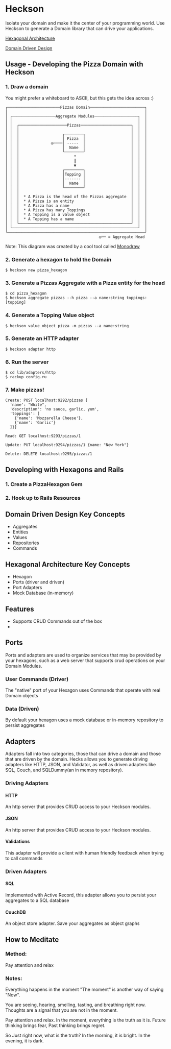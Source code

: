 # Heckson
Isolate your domain and make it the center of your programming world.  Use Heckson to generate a Domain library that can drive your applications.  

[Hexagonal Architecture](http://alistair.cockburn.us/Hexagonal+architecture)

[Domain Driven Design](http://domainlanguage.com/ddd/reference/)

## Usage - Developing the Pizza Domain with Heckson

### 1. Draw a domain
You might prefer a whiteboard to ASCII, but this gets the idea across :)
```
┌───────────────────────Pizzas Domain────────────────────────┐
│                                                            │
│ ┌───────────────────Aggregate Modules───────────────────┐  │
│ │                                                       │  │
│ │  ┌─────────────────────Pizzas──────────────────────┐  │  │
│ │  │                                                 │  │  │
│ │  │                   ┌────────┐                    │  │  │
│ │  │                   │ Pizza  │                    │  │  │
│ │  │              ◎────│ -----  │                    │  │  │
│ │  │                   │  Name  │                    │  │  │
│ │  │                   └────────┘                    │  │  │
│ │  │                        *                        │  │  │
│ │  │                        ┃                        │  │  │
│ │  │                        ▼                        │  │  │
│ │  │                   ┌────────┐                    │  │  │
│ │  │                   │Topping │                    │  │  │
│ │  │                   │------- │                    │  │  │
│ │  │                   │  Name  │                    │  │  │
│ │  │                   └────────┘                    │  │  │
│ │  │                                                 │  │  │
│ │  │  * A Pizza is the head of the Pizzas aggregate  │  │  │
│ │  │  * A Pizza is an entity                         │  │  │
│ │  │  * A Pizza has a name                           │  │  │
│ │  │  * A Pizza has many Toppings                    │  │  │
│ │  │  * A Topping is a value object                  │  │  │
│ │  │  * A Topping has a name                         │  │  │
│ │  └─────────────────────────────────────────────────┘  │  │
│ └───────────────────────────────────────────────────────┘  │
└────────────────────────────────────────────────────────────┘
                                         ◎── = Aggregate Head
```
Note: This diagram was created by a cool tool called [Monodraw](http://monodraw.helftone.com/)

### 2. Generate a hexagon to hold the Domain
`$ heckson new pizza_hexagon`
### 3. Generate a Pizzas Aggregate with a Pizza entity for the head
```
$ cd pizza_hexagon
$ heckson aggregate pizzas --h pizza --a name:string toppings:[topping]
```
### 4. Generate a Topping Value object
`$ heckson value_object pizza -m pizzas --a name:string`
### 5. Generate an HTTP adapter
`$ heckson adapter http`
### 6. Run the server
```
$ cd lib/adapters/http
$ rackup config.ru
```
### 7. Make pizzas!
```
Create: POST localhost:9292/pizzas {
  'name': "White",
  'description': 'no sauce, garlic, yum',
  'toppings': [
    {'name': 'Mozzarella Cheese'},
    {'name': 'Garlic'}
  ]}}

Read: GET localhost:9293/pizzas/1

Update: PUT localhost:9294/pizzas/1 {name: "New York"}

Delete: DELETE localhost:9295/pizzas/1
```

## Developing with Hexagons and Rails
### 1. Create a PizzaHexagon Gem
### 2. Hook up to Rails Resources

## Domain Driven Design Key Concepts
* Aggregates
* Entities
* Values
* Repositories
* Commands

## Hexagonal Architecture Key Concepts
* Hexagon
* Ports (driver and driven)
* Port Adapters
* Mock Database (in-memory)

## Features
* Supports CRUD Commands out of the box
*

## Ports
  Ports and adapters are used to organize services that may be provided by your hexagons, such as a web server that supports crud operations on your Domain Modules.
### User Commands (Driver)
  The "native" port of your Hexagon uses Commands that operate with real Domain objects
### Data (Driven)
  By default your hexagon uses a mock database or in-memory repository to persist aggregates

## Adapters
  Adapters fall into two categories, those that can drive a domain and those that are driven by the domain.  Hecks allows you to generate driving adapters like HTTP, JSON, and Validator, as well as driven adapters like SQL, Couch, and SQLDummy(an in memory repository).

### Driving Adapters
#### HTTP
  An http server that provides CRUD access to your Heckson modules.
#### JSON
  An http server that provides CRUD access to your Heckson modules.
#### Validations
  This adapter will provide a client with human friendly feedback when trying to call commands
### Driven Adapters
#### SQL
  Implemented with Active Record, this adapter allows you to persist your aggregates to a SQL database
#### CouchDB
  An object store adapter.  Save your aggregates as object graphs

## How to Meditate

### Method:

Pay attention and relax

### Notes:

Everything happens in the moment
"The moment" is another way of saying "Now".

You are seeing, hearing, smelling, tasting, and breathing right now.
Thoughts are a signal that you are not in the moment.

Pay attention and relax. In the moment, everything is the truth as it is.
Future thinking brings fear, Past thinking brings regret.

So Just right now, what is the truth?
In the morning, it is bright. In the evening, it is dark.
